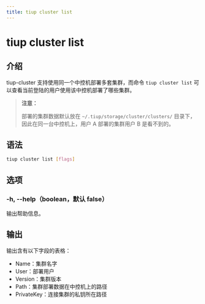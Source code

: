 ```yaml
---
title: tiup cluster list
---
```


# tiup cluster list

## 介绍

tiup-cluster 支持使用同一个中控机部署多套集群，而命令 `tiup cluster list` 可以查看当前登陆的用户使用该中控机部署了哪些集群。

> **注意：**
> 
> 部署的集群数据默认放在 `~/.tiup/storage/cluster/clusters/` 目录下，因此在同一台中控机上，用户 A 部署的集群用户 B 是看不到的。

## 语法

```sh
tiup cluster list [flags]
```

## 选项

### -h, --help（boolean，默认 false）

输出帮助信息。

## 输出

输出含有以下字段的表格：

- Name：集群名字
- User：部署用户
- Version：集群版本
- Path：集群部署数据在中控机上的路径
- PrivateKey：连接集群的私钥所在路径